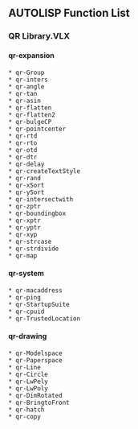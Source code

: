 ## AUTOLISP Function List

### QR Library.VLX

#### qr-expansion

    * qr-Group
    * qr-inters
    * qr-angle
    * qr-tan
    * qr-asin
    * qr-flatten
    * qr-flatten2
    * qr-bulgeCP
    * qr-pointcenter
    * qr-rtd
    * qr-rto
    * qr-otd
    * qr-dtr
    * qr-delay
    * qr-createTextStyle
    * qr-rand
    * qr-xSort
    * qr-ySort
    * qr-intersectwith
    * qr-zptr
    * qr-boundingbox
    * qr-xptr
    * qr-yptr
    * qr-xyp
    * qr-strcase
    * qr-strdivide
    * qr-map

#### qr-system

    * qr-macaddress
    * qr-ping
    * qr-StartupSuite
    * qr-cpuid
    * qr-TrustedLocation

#### qr-drawing

    * qr-Modelspace
    * qr-Paperspace
    * qr-Line
    * qr-Circle
    * qr-LwPely
    * qr-LwPoly
    * qr-DimRotated
    * qr-BringtoFront
    * qr-hatch
    * qr-copy